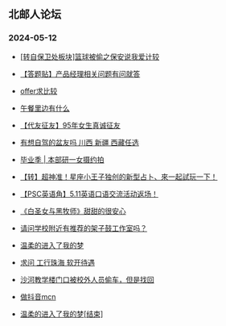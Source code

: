 ## 北邮人论坛 
### 2024-05-12

+ [[转自保卫处板块]篮球被偷之保安说我爱计较](https://bbs.byr.cn/article/Talking/6417203)

+ [【答题贴】产品经理相关问题有问就答](https://bbs.byr.cn/article/WorkLife/1214560)

+ [offer求比较](https://bbs.byr.cn/article/Job/2211700)

+ [午餐里边有什么](https://bbs.byr.cn/article/Picture/3362111)

+ [【代友征友】95年女生真诚征友](https://bbs.byr.cn/article/Friends/2053057)

+ [有想自驾的盆友吗 川西 新疆 西藏任选](https://bbs.byr.cn/article/Travel/147552)

+ [毕业季 | 本部研一女摄约拍](https://bbs.byr.cn/article/Photo/278094)

+ [【转】超神准！星座小王子独创的新型占卜、來一起試玩一下！](https://bbs.byr.cn/article/Constellations/326533)

+ [【PSC英语角】5.11英语口语交流活动返场！](https://bbs.byr.cn/article/EnglishBar/75630)

+ [《白圣女与黑牧师》甜甜的很安心](https://bbs.byr.cn/article/Comic/633640)

+ [请问学校附近有推荐的架子鼓工作室吗？](https://bbs.byr.cn/article/Music/344094)

+ [温柔的进入了我的梦](https://bbs.byr.cn/article/Feeling/3204746)

+ [求问 工行珠海 软开待遇](https://bbs.byr.cn/article/WorkLife/1214558)

+ [沙河教学楼门口被校外人员偷车，但是找回](https://bbs.byr.cn/article/Talking/6417289)

+ [做抖音mcn](https://bbs.byr.cn/article/Entrepreneurship/30707)

+ [温柔的进入了我的梦[结束]](https://bbs.byr.cn/article/Feeling/3204746)

